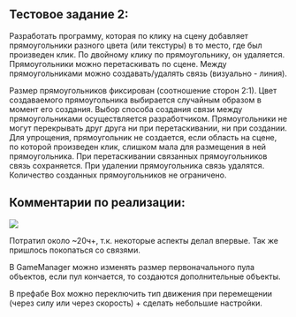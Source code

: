 
## Тестовое задание 2:
Разработать программу, которая по клику на сцену добавляет прямоугольники разного цвета (или текстуры) в то место, где был произведен клик. По двойному клику по прямоугольнику, он удаляется. Прямоугольники можно перетаскивать по сцене. Между прямоугольниками можно создавать/удалять связь (визуально - линия). 
 
Размер прямоугольников фиксирован (соотношение сторон 2:1). 
Цвет создаваемого прямоугольника выбирается случайным образом в момент его создания. 
Выбор способа создания связи между прямоугольниками осуществляется разработчиком. 
Прямоугольники не могут перекрывать друг друга ни при перетаскивании, ни при создании. 
Для упрощения, прямоугольник не создается, если область на сцене, по которой произведен клик, слишком мала для размещения в ней прямоугольника. 
При перетаскивании связанных прямоугольников связь сохраняется. 
При удалении прямоугольника связь удалятся. 
Количество созданных прямоугольников не ограничено. 
 
## Комментарии по реализации:

<img src="https://i.gifer.com/3NxyZ.gif" />


Потратил около ~20ч+, т.к. некоторые аспекты делал впервые. Так же пришлось покопаться со связями.
 
В GameManager можно изменять размер первоначального пула объектов, если пул кончается, то создаются дополнительные объекты.

В префабе Box можно переключить тип движения при перемещении (через силу или через скорость) + сделать небольшие настройки.
